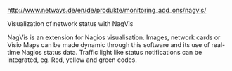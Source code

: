 http://www.netways.de/en/de/produkte/monitoring_add_ons/nagvis/

Visualization of network status with NagVis

NagVis is an extension for Nagios visualisation. Images, network cards or Visio Maps can be made dynamic through this software and its use of real-time Nagios status data. Traffic light like status notifications can be integrated, eg. Red, yellow and green codes.
